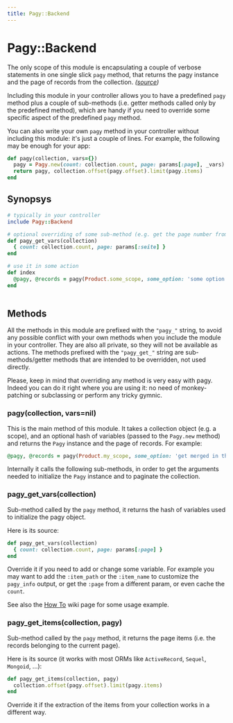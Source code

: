 ```yaml
---
title: Pagy::Backend
---
```


# Pagy::Backend

The only scope of this module is encapsulating a couple of verbose statements in one single slick `pagy` method, that returns the pagy instance and the page of records from the collection. _([source](https://github.com/ddnexus/pagy/blob/master/lib/pagy/backend.rb))_

Including this module in your controller allows you to have a predefined `pagy` method plus a couple of sub-methods (i.e. getter methods called only by the predefined method), which are handy if you need to override some specific aspect of the predefined `pagy` method.

You can also write your own `pagy` method in your controller without including this module: it's just a couple of lines. For example, the following may be enough for your app:
```ruby
def pagy(collection, vars={})
  pagy = Pagy.new(count: collection.count, page: params[:page], _vars)
  return pagy, collection.offset(pagy.offset).limit(pagy.items)
end
```

## Synopsys

```ruby
# typically in your controller
include Pagy::Backend

# optional overriding of some sub-method (e.g. get the page number from the :seite param)
def pagy_get_vars(collection)
  { count: collection.count, page: params[:seite] } 
end

# use it in some action
def index
  @pagy, @records = pagy(Product.some_scope, some_option: 'some option for this instance')
end
 
```

## Methods

All the methods in this module are prefixed with the `"pagy_"` string, to avoid any possible conflict with your own methods when you include the module in your controller. They are also all private, so they will not be available as actions. The methods prefixed with the `"pagy_get_"` string are sub-methods/getter methods that are intended to be overridden, not used directly.

Please, keep in mind that overriding any method is very easy with pagy. Indeed you can do it right where you are using it: no need of monkey-patching or subclassing or perform any tricky gymnic.


### pagy(collection, vars=nil)

This is the main method of this module. It takes a collection object (e.g. a scope), and an optional hash of variables (passed to the `Pagy.new` method) and returns the `Pagy` instance and the page of records. For example:
```ruby
@pagy, @records = pagy(Product.my_scope, some_option: 'get merged in the pagy object')
```
Internally it calls the following sub-methods, in order to get the arguments needed to initialize the `Pagy` instance and to paginate the collection.


### pagy_get_vars(collection)

Sub-method called by the `pagy` method, it returns the hash of variables used to initialize the pagy object.

Here is its source:

```ruby
def pagy_get_vars(collection)
  { count: collection.count, page: params[:page] }
end
```
Override it if you need to add or change some variable. For example you may want to add the `:item_path` or the `:item_name` to customize the `pagy_info` output, or get the `:page` from a different param, or even cache the `count`.

See also the [How To](../how-to.md) wiki page for some usage example.


### pagy_get_items(collection, pagy)

Sub-method called by the `pagy` method, it returns the page items (i.e. the records belonging to the current page).

 Here is its source (it works with most ORMs like `ActiveRecord`, `Sequel`, `Mongoid`, ...):

 ```ruby
 def pagy_get_items(collection, pagy)
   collection.offset(pagy.offset).limit(pagy.items)
 end
 ```
 Override it if the extraction of the items from your collection works in a different way.
